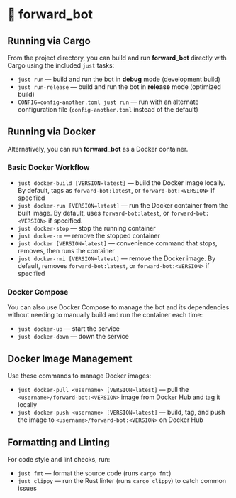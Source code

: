 # 🦀 forward_bot

## Running via Cargo

From the project directory, you can build and run **forward_bot** directly with Cargo using the included `just` tasks:

- `just run` — build and run the bot in **debug** mode (development build)  
- `just run-release` — build and run the bot in **release** mode (optimized build)  
- `CONFIG=config-another.toml just run` — run with an alternate configuration file (`config-another.toml` instead of the default)

## Running via Docker

Alternatively, you can run **forward_bot** as a Docker container.

### Basic Docker Workflow

- `just docker-build [VERSION=latest]` — build the Docker image locally. By default, tags as `forward-bot:latest`, or `forward-bot:<VERSION>` if specified  
- `just docker-run [VERSION=latest]` — run the Docker container from the built image. By default, uses `forward-bot:latest`, or `forward-bot:<VERSION>` if specified.
- `just docker-stop` — stop the running container  
- `just docker-rm` — remove the stopped container  
- `just docker [VERSION=latest]` — convenience command that stops, removes, then runs the container
- `just docker-rmi [VERSION=latest]` — remove the Docker image. By default, removes `forward-bot:latest`, or `forward-bot:<VERSION>` if specified

### Docker Compose

You can also use Docker Compose to manage the bot and its dependencies without needing to manually build and run the container each time:

- `just docker-up` — start the service
- `just docker-down` — down the service

## Docker Image Management

Use these commands to manage Docker images:

- `just docker-pull <username> [VERSION=latest]` — pull the `<username>/forward-bot:<VERSION>` image from Docker Hub and tag it locally
- `just docker-push <username> [VERSION=latest]` — build, tag, and push the image to `<username>/forward-bot:<VERSION>` on Docker Hub

## Formatting and Linting

For code style and lint checks, run:

- `just fmt` — format the source code (runs `cargo fmt`)  
- `just clippy` — run the Rust linter (runs `cargo clippy`) to catch common issues
